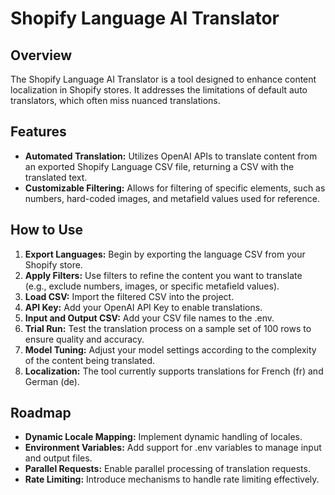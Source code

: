 # Shopify Language AI Translator

## Overview
The Shopify Language AI Translator is a tool designed to enhance content localization in Shopify stores. It addresses the limitations of default auto translators, which often miss nuanced translations.

## Features
- **Automated Translation:** Utilizes OpenAI APIs to translate content from an exported Shopify Language CSV file, returning a CSV with the translated text.
- **Customizable Filtering:** Allows for filtering of specific elements, such as numbers, hard-coded images, and metafield values used for reference.

## How to Use
1. **Export Languages:** Begin by exporting the language CSV from your Shopify store.
2. **Apply Filters:** Use filters to refine the content you want to translate (e.g., exclude numbers, images, or specific metafield values).
3. **Load CSV:** Import the filtered CSV into the project.
4. **API Key:** Add your OpenAI API Key to enable translations.
5. **Input and Output CSV:** Add your CSV file names to the .env.
6. **Trial Run:** Test the translation process on a sample set of 100 rows to ensure quality and accuracy.
7. **Model Tuning:** Adjust your model settings according to the complexity of the content being translated.
8. **Localization:** The tool currently supports translations for French (fr) and German (de).

## Roadmap
- **Dynamic Locale Mapping:** Implement dynamic handling of locales.
- **Environment Variables:** Add support for .env variables to manage input and output files.
- **Parallel Requests:** Enable parallel processing of translation requests.
- **Rate Limiting:** Introduce mechanisms to handle rate limiting effectively.
